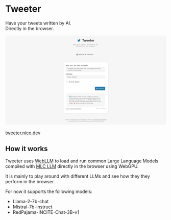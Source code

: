 # Tweeter

Have your tweets written by AI.  
Directly in the browser.

![Tweeter Screenshot](https://raw.githubusercontent.com/nico-martin/tweeter/main/tweeter-screenshot.png)

[tweeter.nico.dev](https://tweeter.nico.dev)

## How it works
Tweeter uses [WebLLM](https://github.com/nico-martin/web-llm) to load and run common Large Language Models compiled with [MLC LLM](https://github.com/mlc-ai/mlc-llm) directly in the browser using WebGPU.

It is mainly to play around with different LLMs and see how they they perform in the browser.

For now it supports the following models:
- Llama-2-7b-chat
- Mistral-7b-instruct
- RedPajama-INCITE-Chat-3B-v1
